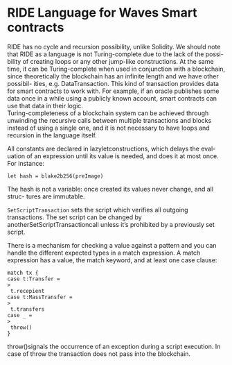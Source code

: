 # RIDE Language for Waves Smart contracts

RIDE has no cycle and recursion possibility, unlike Solidity. We should note that RIDE as a language is not Turing-complete due to the lack of the possi- bility of creating loops or any other jump-like constructions. At the same time, it can be Turing-complete when used in conjunction with a blockchain, since theoretically the blockchain has an infinite length and we have other possibil- ities, e.g. DataTransaction. This kind of transaction provides data for smart contracts to work with. For example, if an oracle publishes some data once in a while using a publicly known account, smart contracts can use that data in their logic.  
Turing-completeness of a blockchain system can be achieved through unwinding the recursive calls between multiple transactions and blocks instead of using a single one, and it is not necessary to have loops and recursion in the language itself.

All constants are declared in lazyletconstructions, which delays the eval- uation of an expression until its value is needed, and does it at most once. For instance:

`let hash = blake2b256(preImage)`

The hash is not a variable: once created its values never change, and all struc- tures are immutable.

`SetScriptTransaction` sets the script which verifies all outgoing transactions. The set script can be changed by anotherSetScriptTransactioncall unless it’s prohibited by a previously set script.

There is a mechanism for checking a value against a pattern and you can handle the different expected types in a match expression. A match expression has a value, the match keyword, and at least one case clause:

```
match tx {
case t:Transfer =
>
 t.recepient
case t:MassTransfer =
>
 t.transfers
case _ =
>
 throw()
}
```

throw\(\)signals the occurrence of an exception during a script execution. In case of throw the transaction does not pass into the blockchain.

